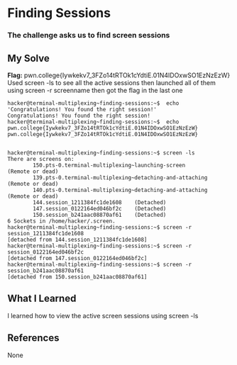 # Finding Sessions
### The challenge asks us to find screen sessions


## My Solve
**Flag:** pwn.college{Iywkekv7_3FZo14tRTOk1cYdtiE.01N4IDOxwSO1EzNzEzW}
Used screen -ls to see all the active sessions then launched all of them
using screen -r screenname then got the flag in the last one 


```
hacker@terminal-multiplexing~finding-sessions:~$  echo 'Congratulations! You found the right session!'
Congratulations! You found the right session!
hacker@terminal-multiplexing~finding-sessions:~$  echo pwn.college{Iywkekv7_3FZo14tRTOk1cYdtiE.01N4IDOxwSO1EzNzEzW}
pwn.college{Iywkekv7_3FZo14tRTOk1cYdtiE.01N4IDOxwSO1EzNzEzW}


hacker@terminal-multiplexing~finding-sessions:~$ screen -ls
There are screens on:
        150.pts-0.terminal-multiplexing~launching-screen        (Remote or dead)
        139.pts-0.terminal-multiplexing~detaching-and-attaching (Remote or dead)
        140.pts-0.terminal-multiplexing~detaching-and-attaching (Remote or dead)
        144.session_1211384fc1de1608    (Detached)
        147.session_0122164ed046bf2c    (Detached)
        150.session_b241aac08870af61    (Detached)
6 Sockets in /home/hacker/.screen.
hacker@terminal-multiplexing~finding-sessions:~$ screen -r session_1211384fc1de1608
[detached from 144.session_1211384fc1de1608]
hacker@terminal-multiplexing~finding-sessions:~$ screen -r session_0122164ed046bf2c
[detached from 147.session_0122164ed046bf2c]
hacker@terminal-multiplexing~finding-sessions:~$ screen -r session_b241aac08870af61
[detached from 150.session_b241aac08870af61]
```

## What I Learned
I learned how to view the active screen sessions using screen -ls

## References
None